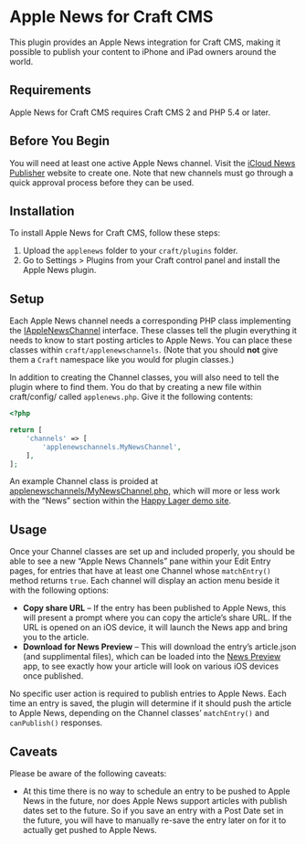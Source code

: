 # Apple News for Craft CMS

This plugin provides an Apple News integration for Craft CMS, making it possible to publish your content to iPhone and iPad owners around the world.


## Requirements

Apple News for Craft CMS requires Craft CMS 2 and PHP 5.4 or later.


## Before You Begin

You will need at least one active Apple News channel. Visit the [iCloud News Publisher](https://www.icloud.com/#newspublisher) website to create one. Note that new channels must go through a quick approval process before they can be used.


## Installation

To install Apple News for Craft CMS, follow these steps:

1.  Upload the `applenews` folder to your `craft/plugins` folder.
2.  Go to Settings > Plugins from your Craft control panel and install the Apple News plugin.


## Setup

Each Apple News channel needs a corresponding PHP class implementing the [IAppleNewsChannel](https://github.com/pixelandtonic/AppleNews/blob/master/applenews/IAppleNewsChannel.php) interface. These classes tell the plugin everything it needs to know to start posting articles to Apple News. You can place these classes within `craft/applenewschannels`. (Note that you should **not** give them a `Craft` namespace like you would for plugin classes.)

In addition to creating the Channel classes, you will also need to tell the plugin where to find them. You do that by creating a new file within craft/config/ called `applenews.php`. Give it the following contents:

```php
<?php

return [
    'channels' => [
        'applenewschannels.MyNewsChannel',
    ],
];
```

An example Channel class is proided at [applenewschannels/MyNewsChannel.php](https://github.com/pixelandtonic/AppleNews/blob/master/applenewschannels/MyNewsChannel.php), which will more or less work with the “News” section within the [Happy Lager demo site](https://github.com/pixelandtonic/HappyLager).


## Usage

Once your Channel classes are set up and included properly, you should be able to see a new “Apple News Channels” pane within your Edit Entry pages, for entries that have at least one Channel whose `matchEntry()` method returns `true`. Each channel will display an action menu beside it with the following options:

- **Copy share URL** – If the entry has been published to Apple News, this will present a prompt where you can copy the article’s share URL. If the URL is opened on an iOS device, it will launch the News app and bring you to the article.
- **Download for News Preview** – This will download the entry’s article.json (and supplimental files), which can be loaded into the [News Preview](https://developer.apple.com/news-preview/) app, to see exactly how your article will look on various iOS devices once published.

No specific user action is required to publish entries to Apple News. Each time an entry is saved, the plugin will determine if it should push the article to Apple News, depending on the Channel classes’ `matchEntry()` and `canPublish()` responses.


## Caveats

Please be aware of the following caveats:

- At this time there is no way to schedule an entry to be pushed to Apple News in the future, nor does Apple News support articles with publish dates set to the future. So if you save an entry with a Post Date set in the future, you will have to manually re-save the entry later on for it to actually get pushed to Apple News.
